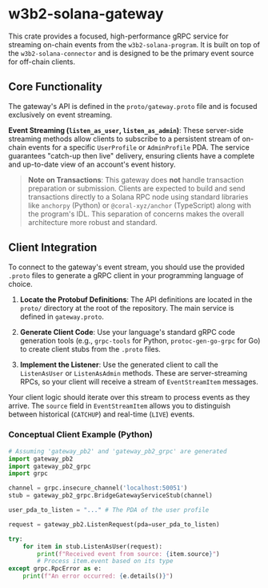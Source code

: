 # w3b2-solana-gateway

This crate provides a focused, high-performance gRPC service for streaming on-chain events from the `w3b2-solana-program`. It is built on top of the `w3b2-solana-connector` and is designed to be the primary event source for off-chain clients.

## Core Functionality

The gateway's API is defined in the `proto/gateway.proto` file and is focused exclusively on event streaming.

**Event Streaming (`listen_as_user`, `listen_as_admin`)**: These server-side streaming methods allow clients to subscribe to a persistent stream of on-chain events for a specific `UserProfile` or `AdminProfile` PDA. The service guarantees "catch-up then live" delivery, ensuring clients have a complete and up-to-date view of an account's event history.

> **Note on Transactions**: This gateway does **not** handle transaction preparation or submission. Clients are expected to build and send transactions directly to a Solana RPC node using standard libraries like `anchorpy` (Python) or `@coral-xyz/anchor` (TypeScript) along with the program's IDL. This separation of concerns makes the overall architecture more robust and standard.

## Client Integration

To connect to the gateway's event stream, you should use the provided `.proto` files to generate a gRPC client in your programming language of choice.

1.  **Locate the Protobuf Definitions**: The API definitions are located in the `proto/` directory at the root of the repository. The main service is defined in `gateway.proto`.

2.  **Generate Client Code**: Use your language's standard gRPC code generation tools (e.g., `grpc-tools` for Python, `protoc-gen-go-grpc` for Go) to create client stubs from the `.proto` files.

3.  **Implement the Listener**: Use the generated client to call the `ListenAsUser` or `ListenAsAdmin` methods. These are server-streaming RPCs, so your client will receive a stream of `EventStreamItem` messages.

Your client logic should iterate over this stream to process events as they arrive. The `source` field in `EventStreamItem` allows you to distinguish between historical (`CATCHUP`) and real-time (`LIVE`) events.

### Conceptual Client Example (Python)

```python
# Assuming 'gateway_pb2' and 'gateway_pb2_grpc' are generated
import gateway_pb2
import gateway_pb2_grpc
import grpc

channel = grpc.insecure_channel('localhost:50051')
stub = gateway_pb2_grpc.BridgeGatewayServiceStub(channel)

user_pda_to_listen = "..." # The PDA of the user profile

request = gateway_pb2.ListenRequest(pda=user_pda_to_listen)

try:
    for item in stub.ListenAsUser(request):
        print(f"Received event from source: {item.source}")
        # Process item.event based on its type
except grpc.RpcError as e:
    print(f"An error occurred: {e.details()}")
```